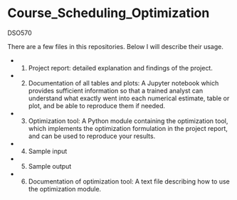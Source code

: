 # Course_Scheduling_Optimization
DSO570

There are a few files in this repositories. Below I will describe their usage.
- 1. Project report: detailed explanation and findings of the project.
- 2. Documentation of all tables and plots: A Jupyter notebook which provides sufficient information so that a trained analyst can understand what exactly went into each numerical estimate, table or plot, and be able to reproduce them if needed. 
- 3. Optimization tool: A Python module containing the optimization tool, which implements the optimization formulation in the project report, and can be used to reproduce your results.
- 4. Sample input
- 5. Sample output
- 6. Documentation of optimization tool: A text file describing how to use the optimization module.
